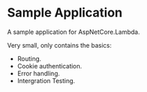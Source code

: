 # Sample Application

A sample application for AspNetCore.Lambda.

Very small, only contains the basics:

- Routing.
- Cookie authentication.
- Error handling.
- Intergration Testing.